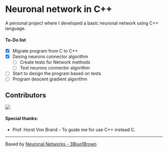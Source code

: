 
# Neuronal network in C++

A personal project where I developed a basic neuronal network using C++ language.

#### To-Do list

- [x] Migrate program from C to C++
- [x] Desing neurons connector algorithm
    - [ ] Create tests for Network methods
    - [ ] Test neurons connector algorithm
- [ ] Start to design the program based on tests
- [ ] Program descent gradient algorithm

## Contributors
<a href="https://github.com/uwo-o/Neuronal-Network-C/graphs/contributors">
<img src="https://contrib.rocks/image?repo=uwo-o/Neuronal-Network-C" />
</a>

#### Special thanks:
- Prof. Horst Von Brand - To guide me for use C++ instead C.

---
Based by [Neuronal Networks - 3Blue1Brown](https://www.youtube.com/watch?v=aircAruvnKk&list=PLZHQObOWTQDNU6R1_67000Dx_ZCJB-3pi&ab_channel=3Blue1Brown)
